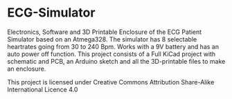 # ECG-Simulator
 Electronics, Software and 3D Printable Enclosure of the ECG Patient Simulator based on an Atmega328.
 The simulator has 8 selectable heartrates going from 30 to 240 Bpm.  Works with a 9V battery and has an auto power off function.  This project consists of a Full KiCad project with schematic and PCB,  an Arduino sketch and all the 3D-printable files to make an enclosure.
 
 
 This project is licensed under Creative Commons Attribution Share-Alike International Licence 4.0
